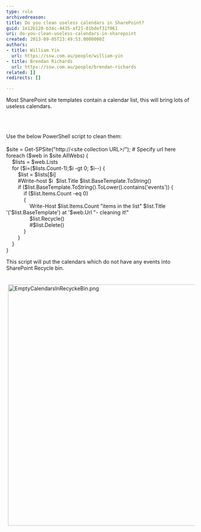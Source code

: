 ```yaml
---
type: rule
archivedreason: 
title: Do you clean useless calendars in SharePoint?
guid: 1e12b128-b34c-4435-af21-81bdef31f061
uri: do-you-clean-useless-calendars-in-sharepoint
created: 2013-09-05T23:49:53.0000000Z
authors:
- title: William Yin
  url: https://ssw.com.au/people/william-yin
- title: Brendan Richards
  url: https://ssw.com.au/people/brendan-richards
related: []
redirects: []

---
```



Most SharePoint site templates contain a calendar list, this will bring lots of useless calendars.<p></p>
<br><excerpt class='endintro'></excerpt><br>
<p>​Use the below PowerShell&#160;script to clean them&#58;<span style="line-height&#58;1.6;">​​</span></p><p class="ssw15-rteElement-CodeArea">$site = Get-SPSite(&quot;http&#58;//&lt;site collection URL&gt;/&quot;); # Specify url here​<br>​foreach ($web in $site.AllWebs) &#123;&#160; &#160;&#160;​<br>&#160; &#160; $lists = $web.Lists<br>&#160; &#160; for ($i=($lists.Count-1);$i -gt 0; $i--) &#123; &#160;<br>&#160; &#160; &#160; &#160; $list = $lists[$i]<br>&#160; &#160; &#160; &#160; #Write-host $i &#160;$list.Title $list.BaseTemplate.ToString()<br>&#160; &#160; &#160; &#160; if ($list.BaseTemplate.ToString().ToLower().contains('events')) &#123; &#160; &#160; &#160;<br>&#160; &#160; &#160; &#160; &#160; &#160; if ($list.Items.Count -eq 0)<br>&#160; &#160; &#160; &#160; &#160; &#160; &#123;​<br>&#160; &#160; &#160; &#160; &#160; &#160; &#160; &#160; Write-Host $list.Items.Count &quot;items in the list&quot; $list.Title '('$list.BaseTemplate') at '$web.Url &quot;- cleaning it!&quot;<br>&#160; &#160; &#160; &#160; &#160; &#160; &#160; &#160; $list.Recycle()<br>&#160; &#160; &#160; &#160; &#160; &#160; &#160; &#160; #$list.Delete()<br>&#160; &#160; &#160; &#160; &#160; &#160; &#125;<br>&#160; &#160; &#160; &#160; &#125;<br>&#160; &#160; &#125;<br>&#125;&#160;<br></p><p>This script will put the calendars which do not have any events into SharePoint Recycle bin.<br></p><p>​<img src="/ITAndNetworking/SharePoint/SiteAssets/Pages/CleanEmptyCalendars/EmptyCalendarsInRecyckeBin.png" alt="EmptyCalendarsInRecyckeBin.png" style="margin&#58;5px;width&#58;650px;" /><br></p>


